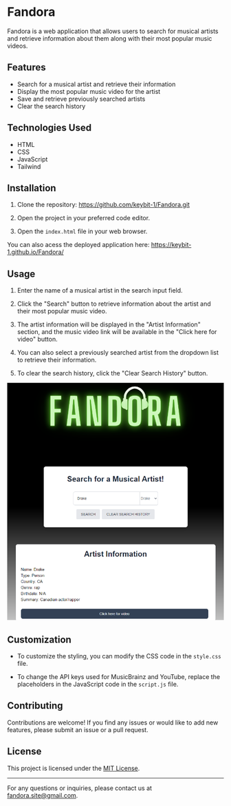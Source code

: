 # Fandora

Fandora is a web application that allows users to search for musical artists and retrieve information about them along with their most popular music videos.

## Features

- Search for a musical artist and retrieve their information
- Display the most popular music video for the artist
- Save and retrieve previously searched artists
- Clear the search history

## Technologies Used

- HTML
- CSS
- JavaScript
- Tailwind

## Installation

1. Clone the repository: https://github.com/keybit-1/Fandora.git


2. Open the project in your preferred code editor.

3. Open the `index.html` file in your web browser.

You can also acess the deployed application here: https://keybit-1.github.io/Fandora/

## Usage

1. Enter the name of a musical artist in the search input field.

2. Click the "Search" button to retrieve information about the artist and their most popular music video.

3. The artist information will be displayed in the "Artist Information" section, and the music video link will be available in the "Click here for video" button.

4. You can also select a previously searched artist from the dropdown list to retrieve their information.

5. To clear the search history, click the "Clear Search History" button.

![Example Image](./assets/images/example.PNG)

## Customization

- To customize the styling, you can modify the CSS code in the `style.css` file.

- To change the API keys used for MusicBrainz and YouTube, replace the placeholders in the JavaScript code in the `script.js` file.

## Contributing

Contributions are welcome! If you find any issues or would like to add new features, please submit an issue or a pull request.

## License

This project is licensed under the [MIT License](LICENSE).

---

For any questions or inquiries, please contact us at fandora.site@gmail.com.

